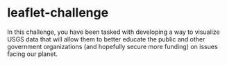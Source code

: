 # leaflet-challenge
In this challenge, you have been tasked with developing a way to visualize USGS data that will allow them to better educate the public and other government organizations (and hopefully secure more funding) on issues facing our planet.
